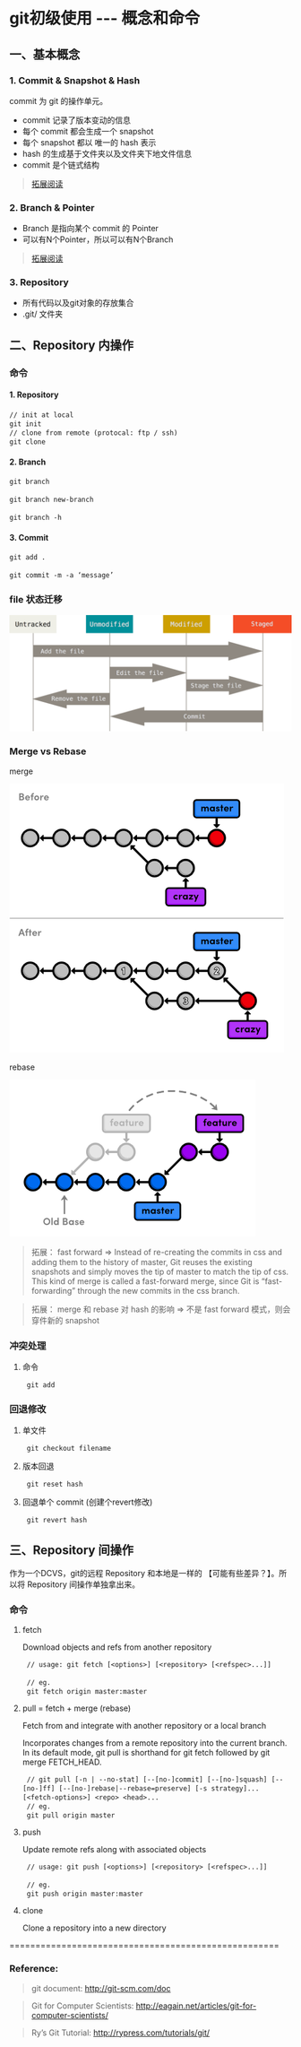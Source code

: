 # git初级使用 --- 概念和命令


## 一、基本概念

### 1. Commit & Snapshot & Hash

commit 为 git 的操作单元。

* commit 记录了版本变动的信息
* 每个 commit 都会生成一个 snapshot
* 每个 snapshot 都以 唯一的 hash 表示
* hash 的生成基于文件夹以及文件夹下地文件信息
* commit 是个链式结构


> [拓展阅读](http://eagain.net/articles/git-for-computer-scientists/)


### 2. Branch & Pointer

* Branch 是指向某个 commit 的 Pointer
* 可以有N个Pointer，所以可以有N个Branch

> [拓展阅读](http://git-scm.com/book/en/v1/Git-Branching-What-a-Branch-Is)

### 3. Repository

* 所有代码以及git对象的存放集合
* .git/ 文件夹

## 二、Repository 内操作

### 命令

#### 1. Repository

	// init at local
	git init
	// clone from remote (protocal: ftp / ssh)
    git clone


#### 2. Branch

	git branch
	
	git branch new-branch
	
	git branch -h
	
#### 3. Commit

	git add .
	
	git commit -m -a ‘message’
	

### file 状态迁移

![](images/git_usage_basic/lifecycle.png)

###  Merge vs Rebase 

merge

![](images/git_usage_basic/merge-p1.png)

rebase

![](images/git_usage_basic/rebase-p1.png)


> 拓展： fast forward => 
> Instead of re-creating the commits in css and adding them to the history of master, Git reuses the existing snapshots and simply moves the tip of master to match the tip of css. This kind of merge is called a fast-forward merge, since Git is “fast-forwarding” through the new commits in the css branch.

> 拓展： merge 和 rebase 对 hash 的影响 => 不是 fast forward 模式，则会穿件新的 snapshot


### 冲突处理

1. 命令

		git add 

### 回退修改

1. 单文件

		git checkout filename

2. 版本回退

		git reset hash

3. 回退单个 commit (创建个revert修改)

		git revert hash


## 三、Repository 间操作

作为一个DCVS，git的远程 Repository 和本地是一样的 【可能有些差异？】。所以将 Repository 间操作单独拿出来。

### 命令

1. fetch
	
	Download objects and refs from another repository

		// usage: git fetch [<options>] [<repository> [<refspec>...]]
	
		// eg.
		git fetch origin master:master
		

2. pull = fetch + merge (rebase)

	Fetch from and integrate with another repository or a local branch
	
	Incorporates changes from a remote repository into the current branch. In its default mode, git pull is shorthand for git fetch followed by git merge FETCH_HEAD.
	
		// git pull [-n | --no-stat] [--[no-]commit] [--[no-]squash] [--[no-]ff] [--[no-]rebase|--rebase=preserve] [-s strategy]... [<fetch-options>] <repo> <head>...
		// eg.
		git pull origin master

3. push

	Update remote refs along with associated objects
		
		// usage: git push [<options>] [<repository> [<refspec>...]]
		
		// eg.
		git push origin master:master
		

4. clone

	Clone a repository into a new directory

====================================================
### Reference:


> git document: http://git-scm.com/doc

> Git for Computer Scientists: http://eagain.net/articles/git-for-computer-scientists/

> Ry’s Git Tutorial: http://rypress.com/tutorials/git/




